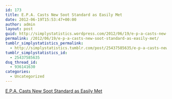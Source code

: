 ```yaml
---
id: 173
title: E.P.A. Casts New Soot Standard as Easily Met
date: 2012-06-19T15:53:47+00:00
author: admin
layout: post
guid: http://simplystatistics.wordpress.com/2012/06/19/e-p-a-casts-new-soot-standard-as-easily-met
permalink: /2012/06/19/e-p-a-casts-new-soot-standard-as-easily-met/
tumblr_simplystatistics_permalink:
  - http://simplystatistics.tumblr.com/post/25437585635/e-p-a-casts-new-soot-standard-as-easily-met
tumblr_simplystatistics_id:
  - 25437585635
dsq_thread_id:
  - 936141630
categories:
  - Uncategorized
---
```

[E.P.A. Casts New Soot Standard as Easily Met](http://green.blogs.nytimes.com/2012/06/15/e-p-a-casts-new-soot-standard-as-easily-met/?smid=tu-share)